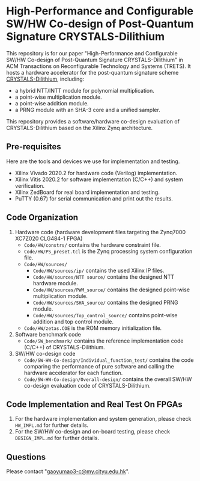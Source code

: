 # High-Performance and Configurable SW/HW Co-design of Post-Quantum Signature CRYSTALS-Dilithium

This repository is for our paper "High-Performance and Configurable SW/HW Co-design of Post-Quantum Signature CRYSTALS-Dilithium" in ACM Transactions on Reconfigurable Technology and Systems (TRETS). It hosts a hardware accelerator for the post-quantum signature scheme [CRYSTALS-Dilithium](https://pq-crystals.org/dilithium/), including:

- a hybrid NTT/INTT module for polynomial multiplication.
- a point-wise multiplication module.
- a point-wise addition module.
- a PRNG module with an SHA-3 core and a unified sampler.

This repository provides a software/hardware co-design evaluation of CRYSTALS-Dilithium based on the Xilinx Zynq architecture.

## Pre-requisites

Here are the tools and devices we use for implementation and testing.

- Xilinx Vivado 2020.2 for hardware code (Verilog) implementation.
- Xilinx Vitis 2020.2 for software implementation (C/C++) and system verification.
- Xilinx ZedBoard for real board implementation and testing.
- PuTTY (0.67) for serial communication and print out the results.

## Code Organization

1. Hardware code (hardware development files targeting the Zynq7000 XC7Z020 CLG484-1 FPGA)
   - `Code/HW/constrs/` contains the hardware constraint file.
   - `Code/HW/PS_preset.tcl` is the Zynq processing system configuration file.
   - `Code/HW/sources/` 
     - `Code/HW/sources/ip/` contains the used Xilinx IP files.
     - `Code/HW/sources/NTT source/` contains the designed NTT hardware module.
     - `Code/HW/sources/PWM_source/` contains the designed point-wise multiplication module.
     - `Code/HW/sources/SHA_source/` contains the designed PRNG module.
     - `Code/HW/sources/Top_control_source/` contains point-wise addition and top control module.
   - `Code/HW/zetas.COE` is the ROM memory initialization file.
2. Software benchmark code
   -  `Code/SW_benchmark/` contains the reference implementation code (C/C++) of CRYSTALS-Dilithium.
3. SW/HW co-design code
   - `Code/SW-HW-Co-design/Individual_function_test/` contains the code comparing the performance of pure software and calling the hardware accelerator for each function.
   - `Code/SW-HW-Co-design/Overall-design/` contains the overall SW/HW co-design evaluation code of CRYSTALS-Dilithium. 

## Code Implementation and Real Test On FPGAs

1. For the hardware implementation and system generation, please check `HW_IMPL.md` for further details.
2. For the SW/HW co-design and on-board testing, please check `DESIGN_IMPL.md` for further details.

## Questions

Please contact "gaoyumao3-c@my.cityu.edu.hk".

